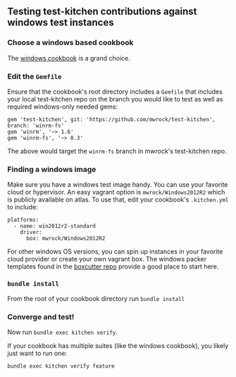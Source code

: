## Testing test-kitchen contributions against windows test instances

### Choose a windows based cookbook
The [windows cookbook](https://github.com/chef-cookbooks/windows) is a grand choice.

### Edit the `Gemfile` 
Ensure that the cookbook's root directory includes a `Gemfile` that includes your local test-kitchen repo on the branch you would like to test as well as required windows-only needed gems:
```
gem 'test-kitchen', git: 'https://github.com/mwrock/test-kitchen', branch: 'winrm-fs'
gem 'winrm', '~> 1.6'
gem 'winrm-fs', '~> 0.3'
```
The above would target the `winrm-fs` branch in mwrock's test-kitchen repo.

### Finding a windows image
Make sure you have a windows test image handy. You can use your favorite cloud or hypervisor. An easy vagrant option is `mwrock/Windows2012R2` which is publicly available on atlas. To use that, edit your cookbook's `.kitchen.yml` to include:
```
platforms:
  - name: win2012r2-standard
    driver:
      box: mwrock/Windows2012R2
```

For other windows OS versions, you can spin up instances in your favorite cloud provider or create your own vagrant box. The windows packer templates found in the [boxcutter repo](https://github.com/boxcutter/windows) provide a good place to start here.

### `bundle install`

From the root of your cookbook directory run `bundle install`

### Converge and test!

Now run `bundle exec kitchen verify`.

If your cookbook has multiple suites (like the windows cookbook), you likely just want to run one:
```
bundle exec kitchen verify feature
```
